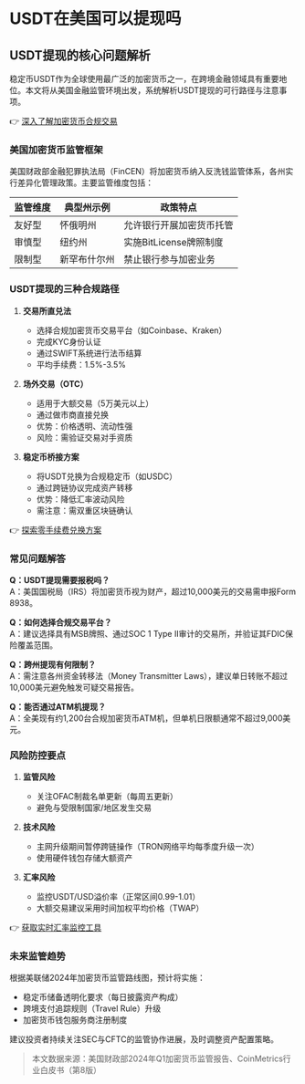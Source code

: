 # USDT在美国可以提现吗

## USDT提现的核心问题解析

稳定币USDT作为全球使用最广泛的加密货币之一，在跨境金融领域具有重要地位。本文将从美国金融监管环境出发，系统解析USDT提现的可行路径与注意事项。

👉 [深入了解加密货币合规交易](https://bit.ly/okx_welcome)

### 美国加密货币监管框架

美国财政部金融犯罪执法局（FinCEN）将加密货币纳入反洗钱监管体系，各州实行差异化管理政策。主要监管维度包括：

| 监管维度 | 典型州示例 | 政策特点 |
|---------|------------|----------|
| 友好型 | 怀俄明州 | 允许银行开展加密货币托管 |
| 审慎型 | 纽约州 | 实施BitLicense牌照制度 |
| 限制型 | 新罕布什尔州 | 禁止银行参与加密业务 |

### USDT提现的三种合规路径

1. **交易所直兑法**
   - 选择合规加密货币交易平台（如Coinbase、Kraken）
   - 完成KYC身份认证
   - 通过SWIFT系统进行法币结算
   - 平均手续费：1.5%-3.5%

2. **场外交易（OTC）**
   - 适用于大额交易（5万美元以上）
   - 通过做市商直接兑换
   - 优势：价格透明、流动性强
   - 风险：需验证交易对手资质

3. **稳定币桥接方案**
   - 将USDT兑换为合规稳定币（如USDC）
   - 通过跨链协议完成资产转移
   - 优势：降低汇率波动风险
   - 需注意：需双重区块链确认

👉 [探索零手续费兑换方案](https://bit.ly/okx_welcome)

### 常见问题解答

**Q：USDT提现需要报税吗？**  
A：美国国税局（IRS）将加密货币视为财产，超过10,000美元的交易需申报Form 8938。

**Q：如何选择合规交易平台？**  
A：建议选择具有MSB牌照、通过SOC 1 Type II审计的交易所，并验证其FDIC保险覆盖范围。

**Q：跨州提现有何限制？**  
A：需注意各州资金转移法（Money Transmitter Laws），建议单日转账不超过10,000美元避免触发可疑交易报告。

**Q：能否通过ATM机提现？**  
A：全美现有约1,200台合规加密货币ATM机，但单机日限额通常不超过9,000美元。

### 风险防控要点

1. **监管风险**  
   - 关注OFAC制裁名单更新（每周五更新）
   - 避免与受限制国家/地区发生交易

2. **技术风险**  
   - 主网升级期间暂停跨链操作（TRON网络平均每季度升级一次）
   - 使用硬件钱包存储大额资产

3. **汇率风险**  
   - 监控USDT/USD溢价率（正常区间0.99-1.01）
   - 大额交易建议采用时间加权平均价格（TWAP）

👉 [获取实时汇率监控工具](https://bit.ly/okx_welcome)

### 未来监管趋势

根据美联储2024年加密货币监管路线图，预计将实施：
- 稳定币储备透明化要求（每日披露资产构成）
- 跨境支付追踪规则（Travel Rule）升级
- 加密货币钱包服务商注册制度

建议投资者持续关注SEC与CFTC的监管协作进展，及时调整资产配置策略。

> 本文数据来源：美国财政部2024年Q1加密货币监管报告、CoinMetrics行业白皮书（第8版）